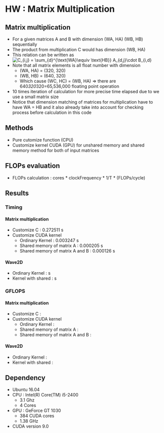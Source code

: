# HW : Matrix Multiplication
## Matrix multiplication 
* For a given matrices A and B with dimension (WA, HA) (WB, HB) sequentially
* The product from multiplication C would has dimension (WB, HA)
* This relation can be written as  <br/>
	<img style="text-align: center;" src="https://latex.codecogs.com/gif.latex?C_{i,j}&space;=&space;\sum_{d}^{\text{WA}\equiv&space;\text{HB}}&space;A_{d,j}\cdot&space;B_{i,d}" title="C_{i,j} = \sum_{d}^{\text{WA}\equiv \text{HB}} A_{d,j}\cdot B_{i,d}" />
* Note that all matrix elements is all float number with dimension
	* (WA, HA) = (320, 320)
	* (WB, HB) = (640, 320)
	* Which cause (WC, HC) = (WB, HA) => there are 640*320*320=65,536,000 floating point operation
* 10 times iteration of calculation for more precise time elapsed due to we use a small matrix size
* Notice that dimension matching of matrices for multiplication have to have WA = HB and it also already take into account for checking process before calculation in this code

## Methods
* Pure cutomize function (CPU)
* Customize kernel CUDA (GPU) for unshared memory and shared memory method for both of input matrices

## FLOPs evaluation
* FLOPs calculation : cores * clockFrequency * 1/T  * (FLOPs/cycle)

## Results
### Timing
#### Matrix multiplication
* Customize C : 0.272511 s
* Customize CUDA kernel 
	* Ordinary Kernel : 0.003247 s
	* Shared memory of matrix A : 0.000205 s
	* Shared memory of matrix A and B : 0.000126 s
#### Wave2D
* Ordinary Kernel :  s
* Kernel with shared : s

### GFLOPS
#### Matrix multiplication
* Customize C : 
* Customize CUDA kernel 
	* Ordinary Kernel : 
	* Shared memory of matrix A :
	* Shared memory of matrix A and B :
#### Wave2D
* Ordinary Kernel :  
* Kernel with shared : 



## Dependency
* Ubuntu 16.04
* CPU : Intel(R) Core(TM) i5-2400
	* 3.1 Ghz
	* 4 Cores
* GPU : GeForce GT 1030 
	* 384 CUDA cores
	* 1.38 GHz
* CUDA version 9.0
